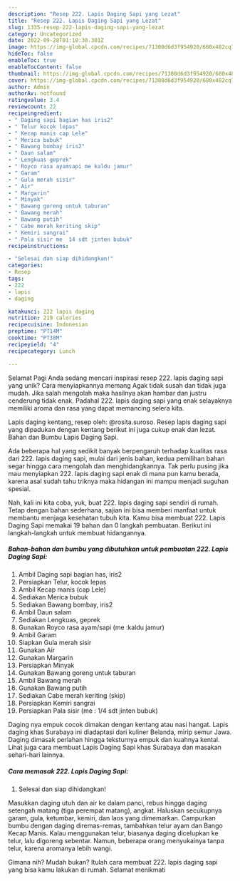 ```yaml
---
description: "Resep 222. Lapis Daging Sapi yang Lezat"
title: "Resep 222. Lapis Daging Sapi yang Lezat"
slug: 1335-resep-222-lapis-daging-sapi-yang-lezat
category: Uncategorized
date: 2022-09-28T01:10:30.301Z
image: https://img-global.cpcdn.com/recipes/71308d6d3f954920/680x482cq70/222-lapis-daging-sapi-foto-resep-utama.jpg
hideToc: false
enableToc: true
enableTocContent: false
thumbnail: https://img-global.cpcdn.com/recipes/71308d6d3f954920/680x482cq70/222-lapis-daging-sapi-foto-resep-utama.jpg
cover: https://img-global.cpcdn.com/recipes/71308d6d3f954920/680x482cq70/222-lapis-daging-sapi-foto-resep-utama.jpg
author: Admin
authorAv: notfound
ratingvalue: 3.4
reviewcount: 22
recipeingredient:
- " Daging sapi bagian has iris2"
- " Telur kocok lepas"
- " Kecap manis cap Lele"
- " Merica bubuk"
- " Bawang bombay iris2"
- " Daun salam"
- " Lengkuas geprek"
- " Royco rasa ayamsapi me kaldu jamur"
- " Garam"
- " Gula merah sisir"
- " Air"
- " Margarin"
- " Minyak"
- " Bawang goreng untuk taburan"
- " Bawang merah"
- " Bawang putih"
- " Cabe merah keriting skip"
- " Kemiri sangrai"
- " Pala sisir me  14 sdt jinten bubuk"
recipeinstructions:

- "Selesai dan siap dihidangkan!"
categories:
- Resep
tags:
- 222
- lapis
- daging

katakunci: 222 lapis daging 
nutrition: 219 calories
recipecuisine: Indonesian
preptime: "PT14M"
cooktime: "PT38M"
recipeyield: "4"
recipecategory: Lunch

---
```



Selamat Pagi Anda sedang mencari inspirasi resep 222. lapis daging sapi yang unik? Cara menyiapkannya memang Agak tidak susah dan tidak juga mudah. Jika salah mengolah maka hasilnya akan hambar dan justru cenderung tidak enak. Padahal 222. lapis daging sapi yang enak selayaknya memiliki aroma dan rasa yang dapat memancing selera kita.


Lapis daging kentang, resep oleh: @rosita.suroso. Resep lapis daging sapi yang dipadukan dengan kentang berikut ini juga cukup enak dan lezat. Bahan dan Bumbu Lapis Daging Sapi.

Ada beberapa hal yang sedikit banyak berpengaruh terhadap kualitas rasa dari 222. lapis daging sapi, mulai dari jenis bahan, kedua pemilihan bahan segar hingga cara mengolah dan menghidangkannya. Tak perlu pusing jika mau menyiapkan 222. lapis daging sapi enak di mana pun kamu berada, karena asal sudah tahu triknya maka hidangan ini mampu menjadi suguhan spesial.


Nah, kali ini kita coba, yuk, buat 222. lapis daging sapi sendiri di rumah. Tetap dengan bahan sederhana, sajian ini bisa memberi manfaat untuk membantu menjaga kesehatan tubuh kita. Kamu bisa membuat 222. Lapis Daging Sapi memakai 19 bahan dan 0 langkah pembuatan. Berikut ini langkah-langkah untuk membuat hidangannya.

<!--inarticleads1-->

##### Bahan-bahan dan bumbu yang dibutuhkan untuk pembuatan 222. Lapis Daging Sapi:

1. Ambil  Daging sapi bagian has, iris2
1. Persiapkan  Telur, kocok lepas
1. Ambil  Kecap manis (cap Lele)
1. Sediakan  Merica bubuk
1. Sediakan  Bawang bombay, iris2
1. Ambil  Daun salam
1. Sediakan  Lengkuas, geprek
1. Gunakan  Royco rasa ayam/sapi (me :kaldu jamur)
1. Ambil  Garam
1. Siapkan  Gula merah sisir
1. Gunakan  Air
1. Gunakan  Margarin
1. Persiapkan  Minyak
1. Gunakan  Bawang goreng untuk taburan
1. Ambil  Bawang merah
1. Gunakan  Bawang putih
1. Sediakan  Cabe merah keriting (skip)
1. Persiapkan  Kemiri sangrai
1. Persiapkan  Pala sisir (me : 1/4 sdt jinten bubuk)


Daging nya empuk cocok dimakan dengan kentang atau nasi hangat. Lapis daging khas Surabaya ini diadaptasi dari kuliner Belanda, mirip semur Jawa. Daging dimasak perlahan hingga teksturnya empuk dan kuahnya kental. Lihat juga cara membuat Lapis Daging Sapi khas Surabaya dan masakan sehari-hari lainnya. 

<!--inarticleads2-->

##### Cara memasak 222. Lapis Daging Sapi:


1. Selesai dan siap dihidangkan!

Masukkan daging utuh dan air ke dalam panci, rebus hingga daging setengah matang (tiga perempat matang), angkat. Haluskan secukupnya garam, gula, ketumbar, kemiri, dan laos yang dimemarkan. Campurkan bumbu dengan daging diremas-remas, tambahkan telur ayam dan Bango Kecap Manis. Kalau menggunakan telur, biasanya daging dicelupkan ke telur, lalu digoreng sebentar. Namun, beberapa orang menyukainya tanpa telur, karena aromanya lebih wangi. 

Gimana nih? Mudah bukan? Itulah cara membuat 222. lapis daging sapi yang bisa kamu lakukan di rumah. Selamat menikmati

